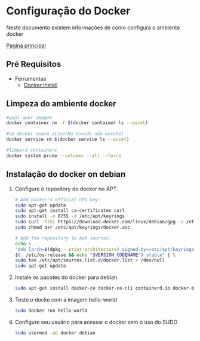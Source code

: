 # Configuração do Docker

Neste documento existem informações de como configura o ambiente docker

[Pagina principal](./README.md)

## Pré Requisitos
- Ferramentas
    - [Docker install](https://docs.docker.com/engine/install/debian/)

## Limpeza do ambiente docker

```bash
#qual quer imagem
docker container rm -f $(docker container ls --quiet)

#se docker swarm ativo(Na duvida não excute)
docker service rm $(docker service ls --quiet)

#limpará containers
docker system prune --volumes --all --force
```

## Instalação do docker on debian

1. Configure o repository do docker no APT.

    ```bash
    # Add Docker's official GPG key:
    sudo apt-get update
    sudo apt-get install ca-certificates curl
    sudo install -m 0755 -d /etc/apt/keyrings
    sudo curl -fsSL https://download.docker.com/linux/debian/gpg -o /etc/apt/keyrings/docker.asc
    sudo chmod a+r /etc/apt/keyrings/docker.asc

    # Add the repository to Apt sources:
    echo \
    "deb [arch=$(dpkg --print-architecture) signed-by=/etc/apt/keyrings/docker.asc] https://download.docker.com/linux/debian \
    $(. /etc/os-release && echo "$VERSION_CODENAME") stable" | \
    sudo tee /etc/apt/sources.list.d/docker.list > /dev/null
    sudo apt-get update
    ```

2. Instale os pacotes do docker para debian.
    ```bash
    sudo apt-get install docker-ce docker-ce-cli containerd.io docker-buildx-plugin docker-compose-plugin
    ```

3. Teste o docke com a imagem hello-world
    ```bash
    sudo docker run hello-world
    ```

4. Configure seu usuário para acessar o docker sem o uso do SUDO
    ```bash
    sudo usermod -aG docker debian
    ```
